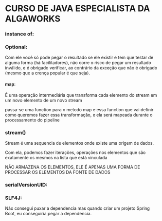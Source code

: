 # CURSO DE JAVA ESPECIALISTA DA ALGAWORKS


### instance of:


### Optional:

Com ele você só pode pegar o resultado se ele existir e tem que testar de alguma forma (há facilitadores), não corre o risco de pegar um resultado inválido, e é obrigado verificar, ao contrário da exceção que não é obrigado (mesmo que a crença popular é que seja).

#### map: 

É uma operação intermediária que transforma cada elemento do stream em um novo elemento de um novo stream

passa-se uma function para o metodo map e essa function que vai definir como queremos fazer essa transformação, e ela será mapeada durante o processamento do pipeline


### stream()

Stream é uma sequencia de elementos onde existe uma origem de dados.

Com ela, podemos fazer iterações, operações nos elementos que são exatamente os mesmos na lista que está vinculada

NÃO ARMAZENA OS ELEMENTOS, ELE É APENAS UMA FORMA DE PROCESSAR OS ELEMENTOS DA FONTE DE DADOS



### serialVersionUID:





### SLF4J:

Não consegui puxar a dependencia mas quando criar um projeto Spring Boot, eu conseguiria pegar a dependencia.